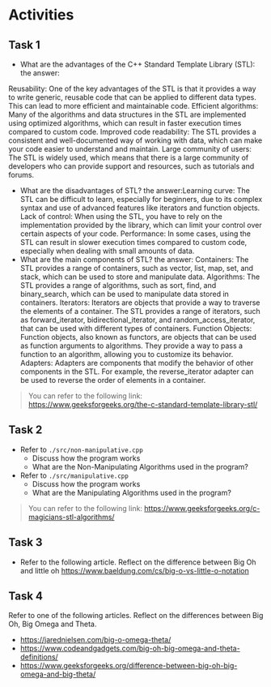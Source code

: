 # Activities

## Task 1

- What are the advantages of the C++ Standard Template Library (STL):
  the answer:

Reusability: One of the key advantages of the STL is that it provides a way to write generic, reusable code that can be applied to different data types. This can lead to more efficient and maintainable code.
Efficient algorithms: Many of the algorithms and data structures in the STL are implemented using optimized algorithms, which can result in faster execution times compared to custom code.
Improved code readability: The STL provides a consistent and well-documented way of working with data, which can make your code easier to understand and maintain.
Large community of users: The STL is widely used, which means that there is a large community of developers who can provide support and resources, such as tutorials and forums.

- What are the disadvantages of STL?
  the answer:Learning curve: The STL can be difficult to learn, especially for beginners, due to its complex syntax and use of advanced features like iterators and function objects.
  Lack of control: When using the STL, you have to rely on the implementation provided by the library, which can limit your control over certain aspects of your code.
  Performance: In some cases, using the STL can result in slower execution times compared to custom code, especially when dealing with small amounts of data.
- What are the main components of STL?
  the answer:
  Containers: The STL provides a range of containers, such as vector, list, map, set, and stack, which can be used to store and manipulate data.
  Algorithms: The STL provides a range of algorithms, such as sort, find, and binary_search, which can be used to manipulate data stored in containers.
  Iterators: Iterators are objects that provide a way to traverse the elements of a container. The STL provides a range of iterators, such as forward_iterator, bidirectional_iterator, and random_access_iterator, that can be used with different types of containers.
  Function Objects: Function objects, also known as functors, are objects that can be used as function arguments to algorithms. They provide a way to pass a function to an algorithm, allowing you to customize its behavior.
  Adapters: Adapters are components that modify the behavior of other components in the STL. For example, the reverse_iterator adapter can be used to reverse the order of elements in a container.

> You can refer to the following link: https://www.geeksforgeeks.org/the-c-standard-template-library-stl/

## Task 2

- Refer to `./src/non-manipulative.cpp`
  - Discuss how the program works
  - What are the Non-Manipulating Algorithms used in the program?
- Refer to `./src/manipulative.cpp`
  - Discuss how the program works
  - What are the Manipulating Algorithms used in the program?

> You can refer to the following link: https://www.geeksforgeeks.org/c-magicians-stl-algorithms/

## Task 3

- Refer to the following article. Reflect on the difference between Big Oh and little oh
  https://www.baeldung.com/cs/big-o-vs-little-o-notation

## Task 4

Refer to one of the following articles. Reflect on the differences between Big Oh, Big Omega and Theta.

- https://jarednielsen.com/big-o-omega-theta/
- https://www.codeandgadgets.com/big-oh-big-omega-and-theta-definitions/
- https://www.geeksforgeeks.org/difference-between-big-oh-big-omega-and-big-theta/
